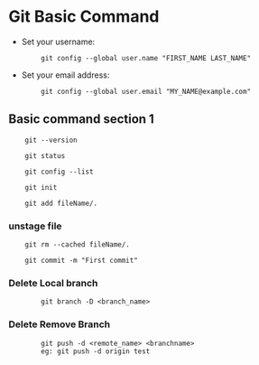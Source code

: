 # Git Basic Command

- Set your username:
```git
        git config --global user.name "FIRST_NAME LAST_NAME"
```

- Set your email address:
```git 
        git config --global user.email "MY_NAME@example.com"
```

## Basic command section 1

```
    git --version
```

```
    git status
```

```
    git config --list
```

```
    git init
```

```
    git add fileName/.
```
### unstage file

```
    git rm --cached fileName/.
```

```
    git commit -m "First commit"
```

### Delete Local branch
```
        git branch -D <branch_name>

```

### Delete Remove Branch

```
        git push -d <remote_name> <branchname>
        eg: git push -d origin test
```
